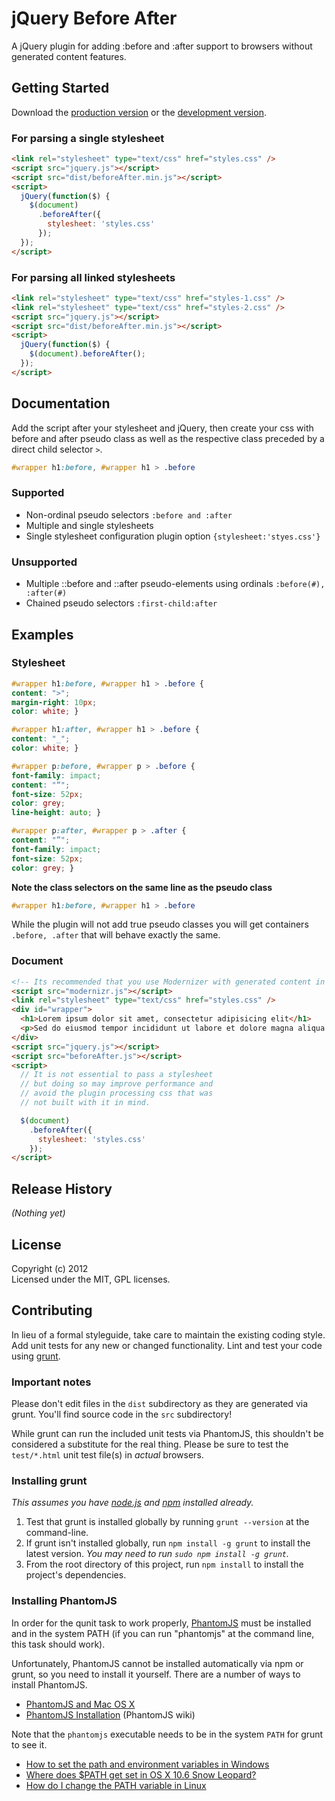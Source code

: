 # jQuery Before After

A jQuery plugin for adding :before and :after support to browsers without generated content features.

## Getting Started
Download the [production version][min] or the [development version][max].

[min]: https://raw.github.com/dfadler/beforeAfter/master/dist/beforeAfter.min.js
[max]: https://raw.github.com/dfadler/beforeAfter/master/dist/beforeAfter.js

### For parsing a single stylesheet

```html
<link rel="stylesheet" type="text/css" href="styles.css" />
<script src="jquery.js"></script>
<script src="dist/beforeAfter.min.js"></script>
<script>
  jQuery(function($) {
    $(document)
      .beforeAfter({
        stylesheet: 'styles.css'
      });
  });
</script>
```

### For parsing all linked stylesheets

```html
<link rel="stylesheet" type="text/css" href="styles-1.css" />
<link rel="stylesheet" type="text/css" href="styles-2.css" />
<script src="jquery.js"></script>
<script src="dist/beforeAfter.min.js"></script>
<script>
  jQuery(function($) {
    $(document).beforeAfter();
  });
</script>
```

## Documentation
Add the script after your stylesheet and jQuery, then create your css with before and after pseudo class as well as the respective class preceded by a direct child selector `>`.
```css
#wrapper h1:before, #wrapper h1 > .before
```


### Supported
* Non-ordinal pseudo selectors `:before and :after`
* Multiple and single stylesheets 
* Single stylesheet configuration plugin option `{stylesheet:'styes.css'}`

### Unsupported
* Multiple ::before and ::after pseudo-elements using ordinals `:before(#), :after(#)`
* Chained pseudo selectors `:first-child:after`

## Examples

### Stylesheet

```css
#wrapper h1:before, #wrapper h1 > .before {
content: ">";
margin-right: 10px;
color: white; }

#wrapper h1:after, #wrapper h1 > .before {
content: "_";
color: white; }

#wrapper p:before, #wrapper p > .before {
font-family: impact;
content: "“";
font-size: 52px;
color: grey;
line-height: auto; }

#wrapper p:after, #wrapper p > .after {
content: "”";
font-family: impact;
font-size: 52px;
color: grey; }
```

__Note the class selectors on the same line as the pseudo class__

```css
#wrapper h1:before, #wrapper h1 > .before
```
While the plugin will not add true pseudo classes you will get containers `.before, .after` that will behave exactly the same.

### Document
```html
<!-- Its recommended that you use Modernizer with generated content in the build -->
<script src="modernizr.js"></script>
<link rel="stylesheet" type="text/css" href="styles.css" />
<div id="wrapper">
  <h1>Lorem ipsum dolor sit amet, consectetur adipisicing elit</h1>
  <p>Sed do eiusmod tempor incididunt ut labore et dolore magna aliqua. Ut enim ad minim veniam, quis nostrud exercitation ullamco laboris nisi ut aliquip ex ea commodo consequat. Duis aute irure dolor in reprehenderit in voluptate velit esse cillum dolore eu fugiat nulla pariatur. Excepteur sint occaecat cupidatat non proident, sunt in culpa qui officia deserunt mollit anim id est laborum.</p>
</div>
<script src="jquery.js"></script>
<script src="beforeAfter.js"></script>
<script>
  // It is not essential to pass a stylesheet 
  // but doing so may improve performance and 
  // avoid the plugin processing css that was 
  // not built with it in mind.

  $(document)
    .beforeAfter({
      stylesheet: 'styles.css'
    });
</script>
```

## Release History
_(Nothing yet)_

## License
Copyright (c) 2012  
Licensed under the MIT, GPL licenses.

## Contributing
In lieu of a formal styleguide, take care to maintain the existing coding style. Add unit tests for any new or changed functionality. Lint and test your code using [grunt](https://github.com/cowboy/grunt).

### Important notes
Please don't edit files in the `dist` subdirectory as they are generated via grunt. You'll find source code in the `src` subdirectory!

While grunt can run the included unit tests via PhantomJS, this shouldn't be considered a substitute for the real thing. Please be sure to test the `test/*.html` unit test file(s) in _actual_ browsers.

### Installing grunt
_This assumes you have [node.js](http://nodejs.org/) and [npm](http://npmjs.org/) installed already._

1. Test that grunt is installed globally by running `grunt --version` at the command-line.
1. If grunt isn't installed globally, run `npm install -g grunt` to install the latest version. _You may need to run `sudo npm install -g grunt`._
1. From the root directory of this project, run `npm install` to install the project's dependencies.

### Installing PhantomJS

In order for the qunit task to work properly, [PhantomJS](http://www.phantomjs.org/) must be installed and in the system PATH (if you can run "phantomjs" at the command line, this task should work).

Unfortunately, PhantomJS cannot be installed automatically via npm or grunt, so you need to install it yourself. There are a number of ways to install PhantomJS.

* [PhantomJS and Mac OS X](http://ariya.ofilabs.com/2012/02/phantomjs-and-mac-os-x.html)
* [PhantomJS Installation](http://code.google.com/p/phantomjs/wiki/Installation) (PhantomJS wiki)

Note that the `phantomjs` executable needs to be in the system `PATH` for grunt to see it.

* [How to set the path and environment variables in Windows](http://www.computerhope.com/issues/ch000549.htm)
* [Where does $PATH get set in OS X 10.6 Snow Leopard?](http://superuser.com/questions/69130/where-does-path-get-set-in-os-x-10-6-snow-leopard)
* [How do I change the PATH variable in Linux](https://www.google.com/search?q=How+do+I+change+the+PATH+variable+in+Linux)
